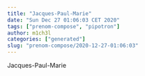 ```yaml
---
title: "Jacques-Paul-Marie"
date: "Sun Dec 27 01:06:03 CET 2020"
tags: ["prenom-compose", "pipotron"]
author: m1ch3l
categories: ["generated"]
slug: "prenom-compose/2020-12-27-01:06:03"
---
```


Jacques-Paul-Marie
